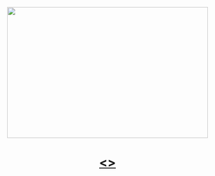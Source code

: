 
<p align="center">
  <img width="460" height="300" src="<>">
</p>

<h1 align="center"><a href="<>"><>
</a></h1>
